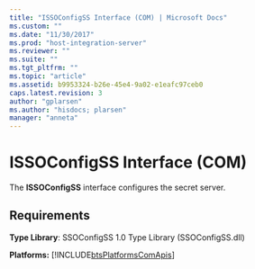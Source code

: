 ```yaml
---
title: "ISSOConfigSS Interface (COM) | Microsoft Docs"
ms.custom: ""
ms.date: "11/30/2017"
ms.prod: "host-integration-server"
ms.reviewer: ""
ms.suite: ""
ms.tgt_pltfrm: ""
ms.topic: "article"
ms.assetid: b9953324-b26e-45e4-9a02-e1eafc97ceb0
caps.latest.revision: 3
author: "gplarsen"
ms.author: "hisdocs; plarsen"
manager: "anneta"
---
```

# ISSOConfigSS Interface (COM)
The **ISSOConfigSS** interface configures the secret server.  
  
## Requirements  
 **Type Library**: SSOConfigSS 1.0 Type Library (SSOConfigSS.dll)  
  
 **Platforms:**  [!INCLUDE[btsPlatformsComApis](../includes/btsplatformscomapis-md.md)]